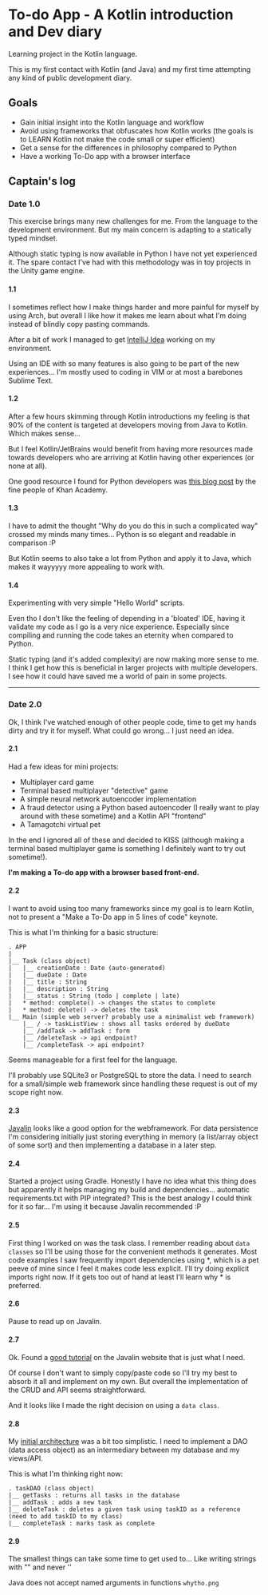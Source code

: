 # To-do App - A Kotlin introduction and Dev diary

Learning project in the Kotlin language.

This is my first contact with Kotlin (and Java) and my first time attempting any kind of public development diary.

## Goals
* Gain initial insight into the Kotlin language and workflow
* Avoid using frameworks that obfuscates how Kotlin works (the goals is to LEARN Kotlin not make the code small or super efficient)
* Get a sense for the differences in philosophy compared to Python
* Have a working To-Do app with a browser interface

## Captain's log
### Date 1.0
This exercise brings many new challenges for me. From the language to the development environment. But my main concern is adapting to a statically typed mindset.

Although static typing is now available in Python I have not yet experienced it. The spare contact I've had with this methodology was in toy projects in the Unity game engine.

#### 1.1
I sometimes reflect how I make things harder and more painful for myself by using Arch, but overall I like how it makes me learn about what I'm doing instead of blindly copy pasting commands.

After a bit of work I managed to get [IntelliJ Idea](https://www.jetbrains.com/idea/) working on my environment.

Using an IDE with so many features is also going to be part of the new experiences... I'm mostly used to coding in VIM or at most a barebones Sublime Text.

#### 1.2
After a few hours skimming through Kotlin introductions my feeling is that 90% of the content is targeted at developers moving from Java to Kotlin. Which makes sense... 

But I feel Kotlin/JetBrains would benefit from having more resources made towards developers who are arriving at Kotlin having other experiences (or none at all).

One good resource I found for Python developers was [this blog post](https://khan.github.io/kotlin-for-python-developers/#constants) by the fine people of Khan Academy.

#### 1.3
I have to admit the thought "Why do you do this in such a complicated way" crossed my minds many times... Python is so elegant and readable in comparison :P

But Kotlin seems to also take a lot from Python and apply it to Java, which makes it wayyyyy more appealing to work with.

#### 1.4
Experimenting with very simple "Hello World" scripts.

Even tho I don't like the feeling of depending in a 'bloated' IDE, having it validate my code as I go is a very nice experience. Especially since compiling and running the code takes an eternity when compared to Python.

Static typing (and it's added complexity) are now making more sense to me. I think I get how this is beneficial in larger projects with multiple developers. I see how it could have saved me a world of pain in some projects.

---
### Date 2.0
Ok, I think I've watched enough of other people code, time to get my hands dirty and try it for myself. What could go wrong...
I just need an idea.

#### 2.1
Had a few ideas for mini projects:
* Multiplayer card game
* Terminal based multiplayer "detective" game
* A simple neural network autoencoder implementation
* A fraud detector using a Python based autoencoder (I really want to play around with these sometime) and a Kotlin API "frontend"
* A Tamagotchi virtual pet

In the end I ignored all of these and decided to KISS (although making a terminal based multiplayer game is something I definitely want to try out sometime!).

**I'm making a To-do app with a browser based front-end.**

#### 2.2
I want to avoid using too many frameworks since my goal is to learn Kotlin, not to present a "Make a To-Do app in 5 lines of code" keynote.

This is what I'm thinking for a basic structure:

```
. APP
|
|__ Task (class object)
|   |__ creationDate : Date (auto-generated)
|   |__ dueDate : Date
|   |__ title : String
|   |__ description : String
|   |__ status : String (todo | complete | late)
|   * method: complete() -> changes the status to complete
|   * method: delete() -> deletes the task
|__ Main (simple web server? probably use a minimalist web framework)
    |__ / -> taskListView : shows all tasks ordered by dueDate
    |__ /addTask -> addTask : form 
    |__ /deleteTask -> api endpoint?
    |__ /completeTask -> api endpoint?
``` 

Seems manageable for a first feel for the language.

I'll probably use SQLite3 or PostgreSQL to store the data. 
I need to search for a small/simple web framework since handling these request is out of my scope right now.

#### 2.3
[Javalin](http://javalin.io) looks like a good option for the webframework. 
For data persistence I'm considering initially just storing everything in memory (a list/array object of some sort) and then implementing a database in a later step.

#### 2.4
Started a project using Gradle. 
Honestly I have no idea what this thing does but apparently it helps managing my build and dependencies... automatic requirements.txt with PIP integrated? This is the best analogy I could think for it so far... I'm using it because Javalin recommended :P

#### 2.5
First thing I worked on was the task class. I remember reading about `data classes` so I'll be using those for the convenient methods it generates.
Most code examples I saw frequently import dependencies using *, which is a pet peeve of mine since I feel it makes code less explicit. I'll try doing explicit imports right now. If it gets too out of hand at least I'll learn why * is preferred.

#### 2.6
Pause to read up on Javalin.

#### 2.7
Ok. Found a [good tutorial](https://javalin.io/tutorials/simple-kotlin-example) on the Javalin website that is just what I need.

Of course I don't want to simply copy/paste code so I'll try my best to absorb it all and implement on my own. But overall the implementation of the CRUD and API seems straightforward.

And it looks like I made the right decision on using a `data class`.

#### 2.8
My [initial architecture](#22) was a bit too simplistic. I need to implement a DAO (data access object) as an intermediary between my database and my views/API.

This is what I'm thinking right now:
```
. taskDAO (class object)
|__ getTasks : returns all tasks in the database
|__ addTask : adds a new task
|__ deleteTask : deletes a given task using taskID as a reference (need to add taskID to my class)
|__ completeTask : marks task as complete
```

#### 2.9
The smallest things can take some time to get used to... Like writing strings with "" and never ''

Java does not accept named arguments in functions `whytho.png`